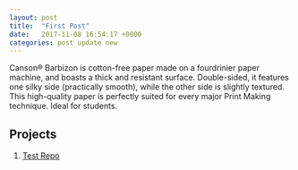 ```yaml
---
layout: post
title:  "First Post"
date:   2017-11-08 16:54:17 +0000
categories: post update new
---
```


Canson® Barbizon is cotton-free paper made on a fourdrinier paper machine, and boasts a thick and resistant surface.
Double-sided, it features one silky side (practically smooth), while the other side is slightly textured.
This high-quality paper is perfectly suited for every major Print Making technique.
Ideal for students.

## Projects
1. [Test Repo](https://arunlalkp.github.io/testrepo/)
